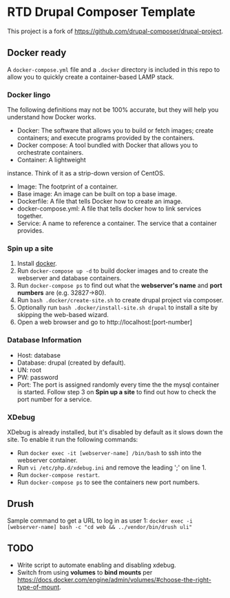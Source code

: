 # RTD Drupal Composer Template #
This project is a fork of https://github.com/drupal-composer/drupal-project.

## Docker ready ##
A `docker-compose.yml` file and a `.docker` directory is included in this repo to allow you to quickly create a container-based LAMP stack.

### Docker lingo ###
The following definitions may not be 100% accurate, but they will help you understand how Docker works.

- Docker: The software that allows you to build or fetch images; create containers; and execute programs provided by the containers.
- Docker compose: A tool bundled with Docker that allows you to orchestrate containers.
- Container: A lightweight 

instance. Think of it as a strip-down version of CentOS.
- Image: The footprint of a container.
- Base image: An image can be built on top a base image.
- Dockerfile: A file that tells Docker how to create an image.
- docker-compose.yml: A file that tells docker how to link services together.
- Service: A name to reference a container. The service that a container provides.

### Spin up a site ###
1. Install [docker](https://store.docker.com/editions/community/docker-ce-desktop-mac).
2. Run `docker-compose up -d` to build docker images and to create the webserver and database containers.
3. Run `docker-compose ps` to find out what the **webserver's name** and **port numbers** are (e.g. 32827->80).
4. Run `bash .docker/create-site.sh` to create drupal project via composer.
5. Optionally run `bash .docker/install-site.sh drupal` to install a site by skipping the web-based wizard.
6. Open a web browser and go to http://localhost:[port-number]

### Database Information ###
- Host: database
- Database: drupal (created by default).
- UN: root
- PW: password
- Port: The port is assigned randomly every time the the mysql container is started. Follow step 3 on **Spin up a site** to find out how to check the port number for a service.

### XDebug ###
XDebug is already installed, but it's disabled by default as it slows down the site. To enable it run the following commands:
- Run `docker exec -it [webserver-name] /bin/bash` to ssh into the webserver container.
- Run `vi /etc/php.d/xdebug.ini` and remove the leading ';' on line 1.
- Run `docker-compose restart`.
- Run `docker-compose ps` to see the containers new port numbers.

## Drush ##
Sample command to get a URL to log in as user 1:
`docker exec -i [webserver-name] bash -c "cd web && ../vendor/bin/drush uli"`

## TODO ##
- Write script to automate enabling and disabling xdebug.
- Switch from using **volumes** to **bind mounts** per https://docs.docker.com/engine/admin/volumes/#choose-the-right-type-of-mount.


